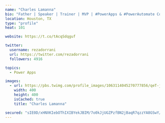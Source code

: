 ```yaml
---
name: "Charles Lamanna"
bio: "Father | Speaker | Trainer | MVP | #PowerApps & #PowerAutomate Community Super User | YouTuber Right-pointing triangle http://youtube.com/c/rezadorrani | Learn - Share - Clockwise rightwards and leftwards open circle arrows"
location: Houston, TX
type: "profile"
heat: 101

website: https://t.co/tAcqSdqguf

twitter:
  username: rezadorrani
  url: https://twitter.com/rezadorrani
  followers: 4916

topics:
  - Power Apps

images:
  - url: https://pbs.twimg.com/profile_images/1063114045270777856/qeT-jpWr_400x400.jpg
    width: 400
    height: 400
    isCached: true
    title: "Charles Lamanna"

secured: "sIE0D/xHNXKIebOThIXIBYekJBIM/7o0kJjUGZPzfBN2jBaqR7qzzYA8GSwY/DfDRRK6/DGhX13Q2yS3CooEPRrSA1YPe5sqHOhK2SAT1uqBYQttoXKIbY0bizU7ZMf1bWwK5lOlNjz9su5lSeA5v5xPzaWQ9AWgF1cfkWXoK8So73MOzWoTIb5k1H64MdwWH057n7UPiLcS4utDi8FMxc3VOgyh3IFINzITl2AxqkAyhcn7KFuEDZrgZ38TgJXAkeHRLnqmk+Cb3X0+oxekGCcTwxwbx7uwdCBURue7sZVBjnL4xN/LGAF+VVlMKJyp8aXZZrqeXiUOCwXWYll/U56LiXIOYwAs6ed1BIBW9Jy1Z34CHcnixbyvS9Y2o6Wgvo6YdwDKzLP4xaUCj+IDIQGcx5GxAX2uUg0x9jL5J0w=;Wf9Wx2n3tOnD7APPdc2Hag=="
---
```


